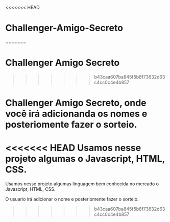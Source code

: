 <<<<<<< HEAD
 # Challenger-Amigo-Secreto
=======
 # Challenger Amigo Secreto
>>>>>>> b43caa607ba845f5b8f73632d63c4cc0c4e4b857


# Challenger Amigo Secreto, onde você irá adicionanda os nomes e posteriomente fazer o sorteio.

<<<<<<< HEAD
Usamos nesse projeto algumas o Javascript, HTML, CSS.
=======
Usamos nesse projeto algumas linguagem bem conhecida no mercado o Javascript, HTML, CSS.

O usuario irá adicionar o nome e posteriomente fazer o sorteio.
>>>>>>> b43caa607ba845f5b8f73632d63c4cc0c4e4b857
